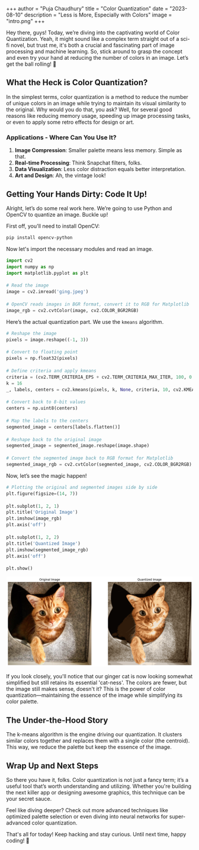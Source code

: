 +++
author = "Puja Chaudhury"
title = "Color Quantization"
date = "2023-08-10"
description = "Less is More, Especially with Colors"
image = "intro.png"
+++

Hey there, guys! Today, we’re diving into the captivating world of Color Quantization. Yeah, it might sound like a complex term straight out of a sci-fi novel, but trust me, it's both a crucial and fascinating part of image processing and machine learning. So, stick around to grasp the concept and even try your hand at reducing the number of colors in an image. Let’s get the ball rolling! 🎨

## What the Heck is Color Quantization?

In the simplest terms, color quantization is a method to reduce the number of unique colors in an image while trying to maintain its visual similarity to the original. Why would you do that, you ask? Well, for several good reasons like reducing memory usage, speeding up image processing tasks, or even to apply some retro effects for design or art.

### Applications - Where Can You Use It?

1. **Image Compression**: Smaller palette means less memory. Simple as that.
2. **Real-time Processing**: Think Snapchat filters, folks.
3. **Data Visualization**: Less color distraction equals better interpretation.
4. **Art and Design**: Ah, the vintage look!

## Getting Your Hands Dirty: Code It Up!

Alright, let’s do some real work here. We’re going to use Python and OpenCV to quantize an image. Buckle up!

First off, you'll need to install OpenCV:

```bash
pip install opencv-python
```

Now let's import the necessary modules and read an image.

```python
import cv2
import numpy as np
import matplotlib.pyplot as plt

# Read the image
image = cv2.imread('ging.jpeg')

# OpenCV reads images in BGR format, convert it to RGB for Matplotlib
image_rgb = cv2.cvtColor(image, cv2.COLOR_BGR2RGB)

```

Here’s the actual quantization part. We use the `kmeans` algorithm.

```python
# Reshape the image
pixels = image.reshape((-1, 3))

# Convert to floating point
pixels = np.float32(pixels)

# Define criteria and apply kmeans
criteria = (cv2.TERM_CRITERIA_EPS + cv2.TERM_CRITERIA_MAX_ITER, 100, 0.2)
k = 16
_, labels, centers = cv2.kmeans(pixels, k, None, criteria, 10, cv2.KMEANS_RANDOM_CENTERS)

# Convert back to 8-bit values
centers = np.uint8(centers)

# Map the labels to the centers
segmented_image = centers[labels.flatten()]

# Reshape back to the original image
segmented_image = segmented_image.reshape(image.shape)

# Convert the segmented image back to RGB format for Matplotlib
segmented_image_rgb = cv2.cvtColor(segmented_image, cv2.COLOR_BGR2RGB)
```

Now, let’s see the magic happen!

```python
# Plotting the original and segmented images side by side
plt.figure(figsize=(14, 7))

plt.subplot(1, 2, 1)
plt.title('Original Image')
plt.imshow(image_rgb)
plt.axis('off')

plt.subplot(1, 2, 2)
plt.title('Quantized Image')
plt.imshow(segmented_image_rgb)
plt.axis('off')

plt.show()
```

![Quantized Image](quan.png)

If you look closely, you'll notice that our ginger cat is now looking somewhat simplified but still retains its essential 'cat-ness'. The colors are fewer, but the image still makes sense, doesn't it? This is the power of color quantization—maintaining the essence of the image while simplifying its color palette. 

## The Under-the-Hood Story

The k-means algorithm is the engine driving our quantization. It clusters similar colors together and replaces them with a single color (the centroid). This way, we reduce the palette but keep the essence of the image.

## Wrap Up and Next Steps

So there you have it, folks. Color quantization is not just a fancy term; it’s a useful tool that’s worth understanding and utilizing. Whether you're building the next killer app or designing awesome graphics, this technique can be your secret sauce.

Feel like diving deeper? Check out more advanced techniques like optimized palette selection or even diving into neural networks for super-advanced color quantization.

That's all for today! Keep hacking and stay curious. Until next time, happy coding! 🚀
